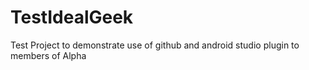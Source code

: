 # TestIdealGeek
Test Project to demonstrate use of github and android studio plugin to members of Alpha 
